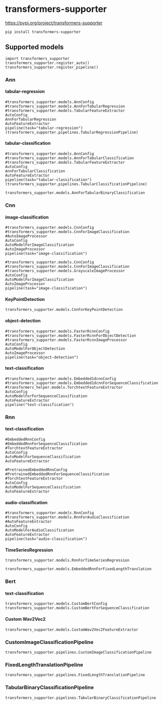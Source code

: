 # transformers-supporter

https://pypi.org/project/transformers-supporter
```
pip install transformers-supporter
```

## Supported models

```
import transformers_supporter
transformers_supporter.register_auto()
transformers_supporter.register_pipeline()
```

### Ann


#### tabular-regression

```
#transformers_supporter.models.AnnConfig
#transformers_supporter.models.AnnForTabularRegression
#transformers_supporter.models.TabularFeatureExtractor
AutoConfig
AnnForTabularRegression
AutoFeatureExtractor
pipeline(task="tabular-regression") (transformers_supporter.pipelines.TabularRegressionPipeline)
```

#### tabular-classification

```
#transformers_supporter.models.AnnConfig
#transformers_supporter.models.AnnForTabularClassification
#transformers_supporter.models.TabularFeatureExtractor
AutoConfig
AnnForTabularClassification
AutoFeatureExtractor
pipeline(task="tabular-classification") (transformers_supporter.pipelines.TabularClassificationPipeline)
```


```
transformers_supporter.models.AnnForTabularBinaryClassification
```

### Cnn

#### image-classification

```
#transformers_supporter.models.CnnConfig
#transformers_supporter.models.CnnForImageClassification
#AutoImageProcessor
AutoConfig
AutoModelForImageClassification
AutoImageProcessor
pipeline(task="image-classification")
```

```
#transformers_supporter.models.CnnConfig
#transformers_supporter.models.CnnForImageClassification
#transformers_supporter.models.GrayscaleImageProcessor
AutoConfig
AutoModelForImageClassification
AutoImageProcessor
pipeline(task="image-classification")
```

#### KeyPointDetection
```
transformers_supporter.models.CnnForKeyPointDetection
```

#### object-detection

```
#transformers_supporter.models.FasterRcnnConfig
#transformers_supporter.models.FasterRcnnForObjectDetection
#transformers_supporter.models.FasterRcnnImageProcessor
AutoConfig
AutoModelForObjectDetection
AutoImageProcessor
pipeline(task="object-detection")
```

#### text-classification

```
#transformers_supporter.models.Embedded1dcnnConfig
#transformers_supporter.models.Embedded1dcnnForSequenceClassification
#transformers_helper.models.TorchtextFeatureExtractor
AutoConfig
AutoModelForForSequenceClassification
AutoFeatureExtractor
pipeline("text-classification")
```

### Rnn

#### text-classification

```
#EmbeddedRnnConfig
#EmbeddedRnnForSequenceClassification
#TorchtextFeatureExtractor
AutoConfig
AutoModelForSequenceClassification
AutoFeatureExtractor
```

```
#PretrainedEmbeddedRnnConfig
#PretrainedEmbeddedRnnForSequenceClassification
#TorchtextFeatureExtractor
AutoConfig
AutoModelForSequenceClassification
AutoFeatureExtractor
```

#### audio-classification

```
#transformers_supporter.models.RnnConfig
#transformers_supporter.models.RnnForAudioClassification
#AutoFeatureExtractor
AutoConfig
AutoModelForAudioClassification
AutoFeatureExtractor
pipeline(task="audio-classification")
```

#### TimeSeriesRegression

```
transformers_supporter.models.RnnForTimeSeriesRegression
```



```
transformers_supporter.models.EmbeddedRnnForFixedLengthTranslation
```

### Bert

#### text-classification

```
transformers_supporter.models.CustomBertConfig
transformers_supporter.models.CustomBertForSequenceClassification
```

#### Custom Wav2Vec2

```
transformers_supporter.models.CustomWav2Vec2FeatureExtractor
```



### CustomImageClassificationPipeline

```
transformers_supporter.pipelines.CustomImageClassificationPipeline
```

### FixedLengthTranslationPipeline

```
transformers_supporter.pipelines.FixedLengthTranslationPipeline
```


### TabularBinaryClassificationPipeline

```
transformers_supporter.pipelines.TabularBinaryClassificationPipeline
```

